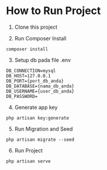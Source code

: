 # How to Run Project

1.  Clone this project

2.  Run Composer Install

`composer install`

3. Setup db pada file .env

```
DB_CONNECTION=mysql
DB_HOST=127.0.0.1
DB_PORT={port_db_anda}
DB_DATABASE={nama_db_anda}
DB_USERNAME={user_db_anda}
DB_PASSWORD=
```

4. Generate app key

`php artisan key:generate`

5. Run Migration and Seed

`php artisan migrate --seed`

6. Run Project

`php artisan serve`
